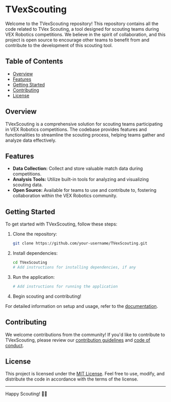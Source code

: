 # TVexScouting

Welcome to the TVexScouting repository! This repository contains all the code related to TVex Scouting, a tool designed for scouting teams during VEX Robotics competitions. We believe in the spirit of collaboration, and this project is open source to encourage other teams to benefit from and contribute to the development of this scouting tool.

## Table of Contents

- [Overview](#overview)
- [Features](#features)
- [Getting Started](#getting-started)
- [Contributing](#contributing)
- [License](#license)

## Overview

TVexScouting is a comprehensive solution for scouting teams participating in VEX Robotics competitions. The codebase provides features and functionalities to streamline the scouting process, helping teams gather and analyze data effectively.

## Features

- **Data Collection:** Collect and store valuable match data during competitions.
- **Analysis Tools:** Utilize built-in tools for analyzing and visualizing scouting data.
- **Open Source:** Available for teams to use and contribute to, fostering collaboration within the VEX Robotics community.

## Getting Started

To get started with TVexScouting, follow these steps:

1. Clone the repository:

    ```bash
    git clone https://github.com/your-username/TVexScouting.git
    ```

2. Install dependencies:

    ```bash
    cd TVexScouting
    # Add instructions for installing dependencies, if any
    ```

3. Run the application:

    ```bash
    # Add instructions for running the application
    ```

4. Begin scouting and contributing!

For detailed information on setup and usage, refer to the [documentation](docs/).

## Contributing

We welcome contributions from the community! If you'd like to contribute to TVexScouting, please review our [contribution guidelines](CONTRIBUTING.md) and [code of conduct](CODE_OF_CONDUCT.md).

## License

This project is licensed under the [MIT License](LICENSE). Feel free to use, modify, and distribute the code in accordance with the terms of the license.

---

Happy Scouting! 🤖✨
